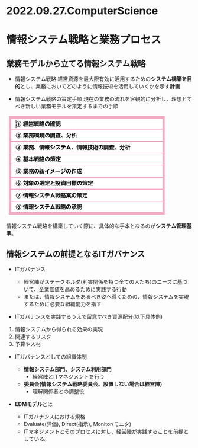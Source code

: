 # 2022.09.27.ComputerScience

# 情報システム戦略と業務プロセス

## 業務モデルから立てる情報システム戦略

- 情報システム戦略
経営資源を最大限有効に活用するための**システム構築を目的**とし、業務においてどのように情報技術を活用していくかを示す**計画**

- 情報システム戦略の策定手順
現在の業務の流れを客観的に分析し、理想とすべき新しい業務モデルを策定するまでの手順

![](2022-09-27-09-25-32.png)

情報システム戦略を構築していく際に、具体的な手本となるのが**システム管理基準**。

## 情報システムの前提となるITガバナンス

- ITガバナンス
  - 経営陣がステークホルダ(利害関係を持つ全ての人たち)のニーズに基づいて、企業価値を高めるために実践する行動
  - または、情報システムをあるべき姿へ導くための、情報システムを実現するために必要な組織能力を指す

- ITガバナンスを実践するうえで留意すべき資源配分(以下具体例)

1. 情報システムから得られる効果の実現
2. 関連するリスク
3. 予算や人材

- ITガバナンスとしての組織体制
  - **情報システム部門、システム利用部門**
    - 経営陣とITマネジメントを行う
  - **委員会(情報システム戦略委員会、設置しない場合は経営陣)**
    - 理解関係者との調整役

- **EDMモデル**とは
  - ITガバナンスにおける規格
  - Evaluate(評価), Direct(指示), Monitor(モニタ)
  - ITマネジメントとそのプロセスに対し、経営陣が実践することを前提としている。

